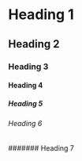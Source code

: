 # Heading 1

## Heading 2

### Heading 3

#### Heading 4

##### Heading 5

###### Heading 6

####### Heading 7
